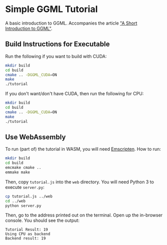 # Simple GGML Tutorial

A basic introduction to GGML. Accompanies the article ["A Short Introduction to GGML"](https://svaniksharma.github.io/posts/2025-05-28-a-short-ggml-tutorial/).

## Build Instructions for Executable

Run the following if you want to build with CUDA:

```bash
mkdir build
cd build
cmake .. -DGGML_CUDA=ON
make
./tutorial
```

If you don't want/don't have CUDA, then run the following for CPU:

```bash
mkdir build
cd build
cmake .. -DGGML_CUDA=ON
make
./tutorial
```

## Use WebAssembly

To run (part of) the tutorial in WASM, you will need [Emscripten](https://emscripten.org/). How to run:

```bash
mkdir build
cd build
emcmake cmake ..
emmake make
```

Then, copy `tutorial.js` into the `web` directory. You will need Python 3 to execute `server.py`:

```bash
cp tutorial.js ../web
cd ../web
python server.py
```

Then, go to the address printed out on the terminal. Open up the in-browser console. You should see the output:

```shell
Tutorial Result: 19
Using CPU as backend
Backend result: 19
```
